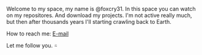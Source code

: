 Welcome to my space, my name is @foxcry31.
In this space you can watch on my repositores.
And download my projects. 
I'm not active really much, but then after thousands years I'll starting crawling back to Earth.

How to reach me: [E-mail](mailto:foxcry31@gmail.com)

Let me follow you. ⍨
